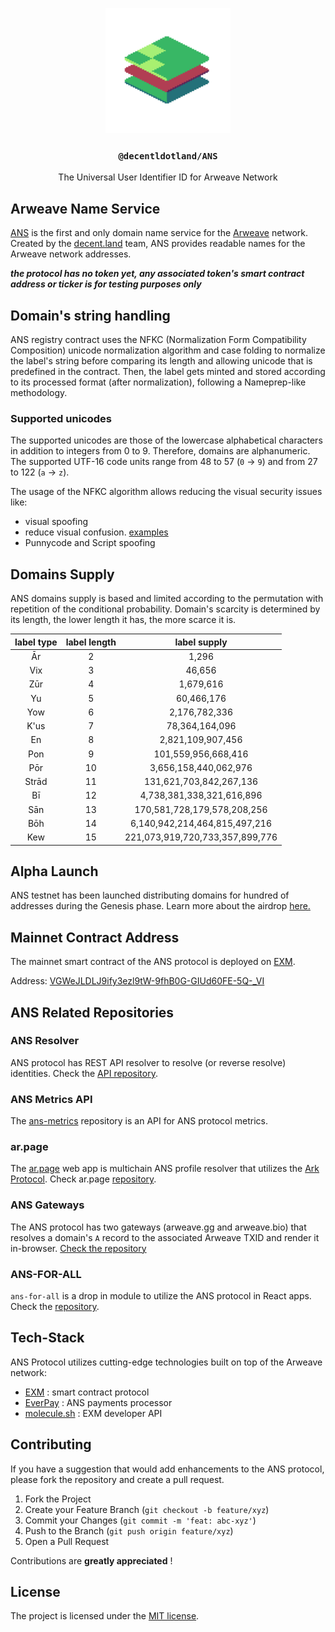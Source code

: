 <p align="center">
  <a href="https://decent.land">
    <img src="./img/new-logo.png" height="200">
  </a>
  <h3 align="center"><code>@decentldotland/ANS</code></h3>
  <p align="center">The Universal User Identifier ID for Arweave Network</p>
</p>
   
## Arweave Name Service

[ANS](https://ans.gg) is the first and only domain name service for the [Arweave](https://arweave.gg) network. Created by the [decent.land](https://decent.land) team, ANS provides readable names for the Arweave network addresses.

**_the protocol has no token yet, any associated token's smart contract address or ticker is for testing purposes only_**

## Domain's string handling

ANS registry contract uses the NFKC (Normalization Form Compatibility Composition) unicode normalization algorithm and case folding to normalize the label's string before comparing its length and allowing unicode that is predefined in the contract. Then, the label gets minted and stored according to its processed format (after normalization), following a Nameprep-like methodology. 

### Supported unicodes

The supported unicodes are those of the lowercase alphabetical characters in addition to integers from 0 to 9. Therefore, domains are alphanumeric.
The supported UTF-16 code units range from 48 to 57 (`0` -> `9`) and from 27 to 122 (`a` -> `z`).

The usage of the NFKC algorithm allows reducing the visual security issues like:
- visual spoofing
- reduce visual confusion. [examples](https://util.unicode.org/UnicodeJsps/confusables.jsp)
- Punnycode and Script spoofing

## Domains Supply
ANS domains supply is based and limited according to the permutation with repetition of the conditional probability. Domain's scarcity is determined by its length, the lower length it has, the more scarce it is.


| label type  |  label length  | label supply  | 
| :-----------: | :-----------: |:-------------:| 
| Ār            | 2             | 1,296          | 
| Vix           | 3             | 46,656        | 
| Zūr           | 4             | 1,679,616     |
| Yu            | 5             | 60,466,176    | 
| Yow          | 6             | 2,176,782,336 | 
| K'us          | 7             | 78,364,164,096|
| En         | 8             | 2,821,109,907,456 |
| Pon            | 9             | 101,559,956,668,416 |
| Pōr           | 10            | 3,656,158,440,062,976 |
| Strād       | 11            | 131,621,703,842,267,136 |
| Bī         | 12            | 4,738,381,338,321,616,896 |
| Sān        | 13            | 170,581,728,179,578,208,256 |
| Bōh        | 14            | 6,140,942,214,464,815,497,216 |
| Kew         | 15            | 221,073,919,720,733,357,899,776 |



## Alpha Launch
ANS testnet has been launched distributing domains for hundred of addresses during the Genesis phase. Learn more about the airdrop [here.](https://github.com/decentldotland/ANS-Testnet-Airdrop)

## Mainnet Contract Address
The mainnet smart contract of the ANS protocol is deployed on [EXM](https://exm.dev). 

Address: [VGWeJLDLJ9ify3ezl9tW-9fhB0G-GIUd60FE-5Q-_VI](https://api.exm.dev/read/VGWeJLDLJ9ify3ezl9tW-9fhB0G-GIUd60FE-5Q-_VI)

## ANS Related Repositories

### ANS Resolver
ANS protocol has REST API resolver to resolve (or reverse resolve) identities. Check the [API repository](https://github.com/decentldotland/ans-resolver).

### ANS Metrics API
The [ans-metrics](https://github.com/decentldotland/ans-metrics) repository is an API for ANS protocol metrics.

### ar.page
The [ar.page](https://ar.page) web app is multichain ANS profile resolver that utilizes the [Ark Protocol](https://github.com/decentldotland/ark-protocol). Check ar.page [repository](https://github.com/decentldotland/ar.page).

### ANS Gateways
The ANS protocol has two gateways (arweave.gg and arweave.bio) that resolves a domain's `A` record to the associated Arweave TXID and render it in-browser. [Check the repository](https://github.com/decentldotland/ans-gateway) 

### ANS-FOR-ALL
`ans-for-all` is a drop in module to utilize the ANS protocol in React apps. Check the [repository](https://github.com/decentldotland/ans-for-all).

## Tech-Stack
ANS Protocol utilizes cutting-edge technologies built on top of the Arweave network:
- [EXM](https://exm.dev) : smart contract protocol
- [EverPay](https://everpay.io) : ANS payments processor
- [molecule.sh](https://molecule.sh) : EXM developer API

## Contributing

If you have a suggestion that would add enhancements to the ANS protocol, please fork the repository and create a pull request.

1. Fork the Project
2. Create your Feature Branch (`git checkout -b feature/xyz`)
3. Commit your Changes (`git commit -m 'feat: abc-xyz'`)
4. Push to the Branch (`git push origin feature/xyz`)
5. Open a Pull Request

Contributions are **greatly appreciated** !

## License
The project is licensed under the [MIT license](./LICENSE).


